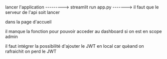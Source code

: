 lancer l'application
---------> streamlit run app.py     -------> il faut que le serveur de l'api soit lancer




dans la page d'accueil

il manque la fonction pour pouvoir acceder au dashboard si on est en scope admin

il faut intégrer la possibilité d'ajouter le JWT en local car quèand on rafraichit on perd le JWT
